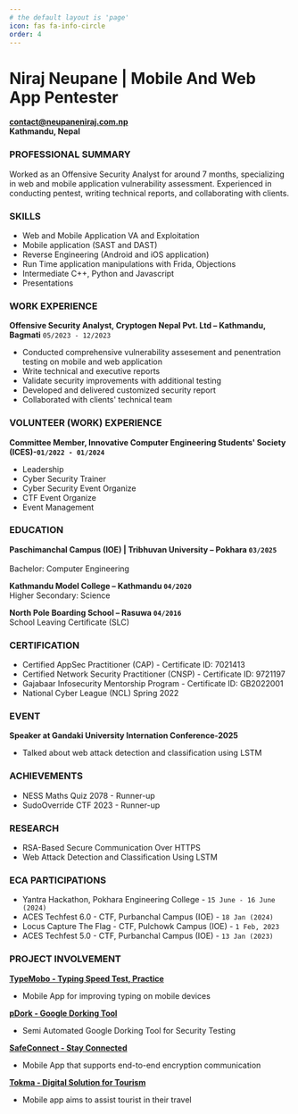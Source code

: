 ```yaml
---
# the default layout is 'page'
icon: fas fa-info-circle
order: 4
---
```


# Niraj Neupane | Mobile And Web App Pentester

**contact@neupaneniraj.com.np** <br>
**Kathmandu, Nepal**

### PROFESSIONAL SUMMARY
Worked as an Offensive Security Analyst for around 7 months, specializing in web and mobile application vulnerability assessment. Experienced in conducting pentest, writing technical reports, and collaborating with clients.

### SKILLS
- Web and Mobile Application VA and Exploitation
- Mobile application (SAST and DAST)
- Reverse Engineering (Android and iOS application)
- Run Time application manipulations with Frida, Objections
- Intermediate C++, Python and  Javascript
- Presentations

### WORK EXPERIENCE
**Offensive Security Analyst, Cryptogen Nepal Pvt. Ltd – Kathmandu, Bagmati** `05/2023 - 12/2023`
- Conducted comprehensive vulnerability assesement and penentration
testing on mobile and web application
- Write technical and executive reports
- Validate security improvements with additional
testing
- Developed and delivered customized security report
- Collaborated with clients' technical team

### VOLUNTEER (WORK) EXPERIENCE
**Committee Member, Innovative Computer Engineering Students' Society (ICES)-`01/2022 - 01/2024`**
- Leadership
- Cyber Security Trainer
- Cyber Security Event Organize
- CTF Event Organize
- Event Management

### EDUCATION
**Paschimanchal Campus (IOE) | Tribhuvan University  – Pokhara `03/2025`**<br>	
Bachelor: Computer Engineering

**Kathmandu Model College –  Kathmandu `04/2020`**<br>
Higher Secondary: Science

**North Pole Boarding School – Rasuwa  `04/2016`**<br>
School Leaving Certificate (SLC)


### CERTIFICATION
- Certified AppSec Practitioner (CAP) - Certificate ID: 7021413 <br>
- Certified Network Security Practitioner (CNSP) -  Certificate ID: 9721197 <br>
- Gajabaar Infosecurity Mentorship Program - Certificate ID: GB2022001 <br>
- National Cyber League (NCL) Spring 2022 

### EVENT
**Speaker at Gandaki University Internation Conference-2025**<br>
- Talked about web attack detection and classification using LSTM

### ACHIEVEMENTS
- NESS Maths Quiz 2078  - Runner-up <br>
- SudoOverride CTF 2023 - Runner-up <br>

### RESEARCH
- RSA-Based Secure Communication Over HTTPS
- Web Attack Detection and Classification Using LSTM

### ECA PARTICIPATIONS

- Yantra Hackathon, Pokhara Engineering College - `15 June - 16 June (2024)` <br>
- ACES Techfest 6.0 - CTF, Purbanchal Campus (IOE) - `18 Jan (2024)` <br>
- Locus Capture The Flag - CTF, Pulchowk Campus (IOE) - `1 Feb, 2023`  <br>
- ACES Techfest 5.0 - CTF, Purbanchal Campus (IOE) - `13 Jan (2023)`<br>

### PROJECT INVOLVEMENT
**[TypeMobo - Typing Speed Test, Practice](https://play.google.com/store/apps/details?id=com.aaratiniraj.typemobo)**<br>
- Mobile App for improving typing on mobile devices

**[pDork - Google Dorking Tool](https://github.com/patali09/pDork)**<br>
- Semi Automated Google Dorking Tool for Security Testing

**[SafeConnect - Stay Connected  ](https://github.com/patali09/SafeConnect)**
- Mobile App that supports end-to-end encryption communication

**[Tokma - Digital Solution for Tourism](https://github.com/patali09/Tokma)**
- Mobile app aims to assist tourist in their travel

